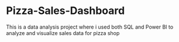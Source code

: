 # Pizza-Sales-Dashboard
This is a data analysis  project where i used both SQL and Power BI to analyze and visualize sales data for pizza shop
